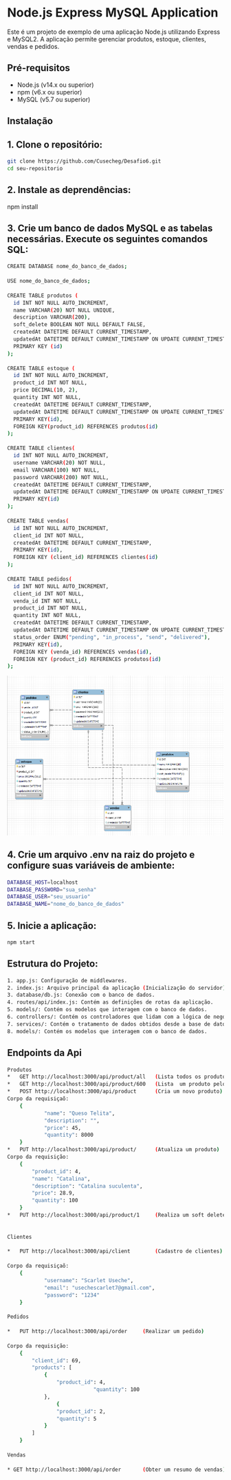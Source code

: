 # Node.js Express MySQL Application

Este é um projeto de exemplo de uma aplicação Node.js utilizando Express e MySQL2. A aplicação permite gerenciar produtos, estoque, clientes, vendas e pedidos.

## Pré-requisitos

- Node.js (v14.x ou superior)
- npm (v6.x ou superior)
- MySQL (v5.7 ou superior)

## Instalação

## 1. Clone o repositório:

```bash
git clone https://github.com/Cusecheg/Desafio6.git
cd seu-repositorio
````
## 2. Instale as deprendências:
npm install

## 3. Crie um banco de dados MySQL e as tabelas necessárias. Execute os seguintes comandos SQL:
``` bash
CREATE DATABASE nome_do_banco_de_dados;

USE nome_do_banco_de_dados;

CREATE TABLE produtos (
  id INT NOT NULL AUTO_INCREMENT,
  name VARCHAR(20) NOT NULL UNIQUE,
  description VARCHAR(200),
  soft_delete BOOLEAN NOT NULL DEFAULT FALSE,
  createdAt DATETIME DEFAULT CURRENT_TIMESTAMP,
  updatedAt DATETIME DEFAULT CURRENT_TIMESTAMP ON UPDATE CURRENT_TIMESTAMP,
  PRIMARY KEY (id)
);

CREATE TABLE estoque (
  id INT NOT NULL AUTO_INCREMENT,
  product_id INT NOT NULL,
  price DECIMAL(10, 2),
  quantity INT NOT NULL,
  createdAt DATETIME DEFAULT CURRENT_TIMESTAMP,
  updatedAt DATETIME DEFAULT CURRENT_TIMESTAMP ON UPDATE CURRENT_TIMESTAMP,
  PRIMARY KEY(id),
  FOREIGN KEY(product_id) REFERENCES produtos(id)
);

CREATE TABLE clientes(
  id INT NOT NULL AUTO_INCREMENT,
  username VARCHAR(20) NOT NULL,
  email VARCHAR(100) NOT NULL,
  password VARCHAR(200) NOT NULL,
  createdAt DATETIME DEFAULT CURRENT_TIMESTAMP,
  updatedAt DATETIME DEFAULT CURRENT_TIMESTAMP ON UPDATE CURRENT_TIMESTAMP,
  PRIMARY KEY(id)
);

CREATE TABLE vendas(
  id INT NOT NULL AUTO_INCREMENT,
  client_id INT NOT NULL,
  createdAt DATETIME DEFAULT CURRENT_TIMESTAMP,
  PRIMARY KEY(id),
  FOREIGN KEY (client_id) REFERENCES clientes(id)
);

CREATE TABLE pedidos(
  id INT NOT NULL AUTO_INCREMENT,
  client_id INT NOT NULL,
  venda_id INT NOT NULL,
  product_id INT NOT NULL,
  quantity INT NOT NULL,
  createdAt DATETIME DEFAULT CURRENT_TIMESTAMP,
  updatedAt DATETIME DEFAULT CURRENT_TIMESTAMP ON UPDATE CURRENT_TIMESTAMP,
  status_order ENUM("pending", "in_process", "send", "delivered"),
  PRIMARY KEY(id),
  FOREIGN KEY (venda_id) REFERENCES vendas(id),
  FOREIGN KEY (product_id) REFERENCES produtos(id)
);
```
![Modelo de Datos](https://github.com/Cusecheg/Desafio6/raw/af595e7aa8411f5f542c37afbd87275b99c8bca8/src/modelOfData.png)


## 4. Crie um arquivo .env na raiz do projeto e configure suas variáveis de ambiente:
``` bash
DATABASE_HOST=localhost
DATABASE_PASSWORD="sua_senha"
DATABASE_USER="seu_usuario"
DATABASE_NAME="nome_do_banco_de_dados"
```
## 5. Inicie a aplicação:
``` bash
npm start
```

## Estrutura do Projeto:
```bash
1. app.js: Configuração de middlewares.
2. index.js: Arquivo principal da aplicação (Inicialização do servidor).
3. database/db.js: Conexão com o banco de dados.
4. routes/api/index.js: Contém as definições de rotas da aplicação.
5. models/: Contém os modelos que interagem com o banco de dados.
6. controllers/: Contém os controladores que lidam com a lógica de negócios.
7. services/: Contém o tratamento de dados obtidos desde a base de datos!
8. models/: Contém os modelos que interagem com o banco de dados.
```
## Endpoints da Api
``` bash
Produtos
*   GET http://localhost:3000/api/product/all   (Lista todos os produtos)
*   GET http://localhost:3000/api/product/600   (Lista  um produto pelo id)
*   POST http://localhost:3000/api/product      (Cria um novo produto)
Corpo da requisiçaõ:
    {
            "name": "Queso Telita",
            "description": "",
            "price": 45,
            "quantity": 8000
    }
*   PUT http://localhost:3000/api/product/      (Atualiza um produto)
Corpo da requisição:
	{
		"product_id": 4,
		"name": "Catalina",
		"description": "Catalina suculenta",
		"price": 28.9,
		"quantity": 100
	}
*   PUT http://localhost:3000/api/product/1     (Realiza um soft delete de um produto pelo id)


Clientes

*   PUT http://localhost:3000/api/client        (Cadastro de clientes)

Corpo da requisiçaõ:
    {
            "username": "Scarlet Useche",
            "email": "usechescarlet7@gmail.com",
            "password": "1234"
    }

Pedidos

*   PUT http://localhost:3000/api/order     (Realizar um pedido)

Corpo da requisição:
    {
        "client_id": 69,
        "products": [
            {
                "product_id": 4,
                            "quantity": 100
            },
                {
                "product_id": 2,
                "quantity": 5
            }
        ]
    }

Vendas

* GET http://localhost:3000/api/order       (Obter um resumo de vendas)


```
